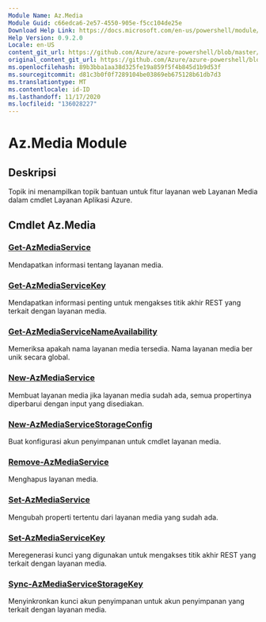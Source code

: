 ```yaml
---
Module Name: Az.Media
Module Guid: c66edca6-2e57-4550-905e-f5cc104de25e
Download Help Link: https://docs.microsoft.com/en-us/powershell/module/az.media
Help Version: 0.9.2.0
Locale: en-US
content_git_url: https://github.com/Azure/azure-powershell/blob/master/src/Media/Media/help/Az.Media.md
original_content_git_url: https://github.com/Azure/azure-powershell/blob/master/src/Media/Media/help/Az.Media.md
ms.openlocfilehash: 89b3bba1aa38d325fe19a859f5f4b845d1b9d53f
ms.sourcegitcommit: d81c3b0f0f7289104be03869eb675128b61db7d3
ms.translationtype: MT
ms.contentlocale: id-ID
ms.lasthandoff: 11/17/2020
ms.locfileid: "136028227"
---
```

# Az.Media Module
## Deskripsi
Topik ini menampilkan topik bantuan untuk fitur layanan web Layanan Media dalam cmdlet Layanan Aplikasi Azure.

## Cmdlet Az.Media
### [Get-AzMediaService](Get-AzMediaService.md)
Mendapatkan informasi tentang layanan media.

### [Get-AzMediaServiceKey](Get-AzMediaServiceKey.md)
Mendapatkan informasi penting untuk mengakses titik akhir REST yang terkait dengan layanan media.

### [Get-AzMediaServiceNameAvailability](Get-AzMediaServiceNameAvailability.md)
Memeriksa apakah nama layanan media tersedia.
Nama layanan media ber unik secara global.

### [New-AzMediaService](New-AzMediaService.md)
Membuat layanan media jika layanan media sudah ada, semua propertinya diperbarui dengan input yang disediakan.

### [New-AzMediaServiceStorageConfig](New-AzMediaServiceStorageConfig.md)
Buat konfigurasi akun penyimpanan untuk cmdlet layanan media.

### [Remove-AzMediaService](Remove-AzMediaService.md)
Menghapus layanan media.

### [Set-AzMediaService](Set-AzMediaService.md)
Mengubah properti tertentu dari layanan media yang sudah ada.

### [Set-AzMediaServiceKey](Set-AzMediaServiceKey.md)
Meregenerasi kunci yang digunakan untuk mengakses titik akhir REST yang terkait dengan layanan media.

### [Sync-AzMediaServiceStorageKey](Sync-AzMediaServiceStorageKey.md)
Menyinkronkan kunci akun penyimpanan untuk akun penyimpanan yang terkait dengan layanan media.

